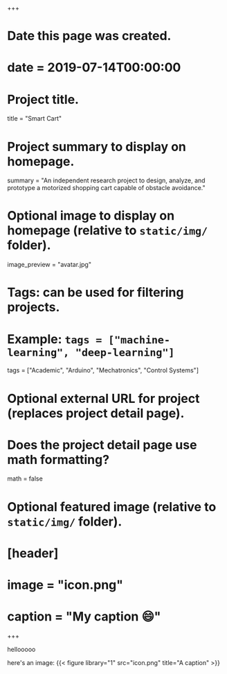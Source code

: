 +++
# Date this page was created.
# date = 2019-07-14T00:00:00

# Project title.
title = "Smart Cart"

# Project summary to display on homepage.
summary = "An independent research project to design, analyze, and prototype a motorized shopping cart capable of obstacle avoidance."

# Optional image to display on homepage (relative to `static/img/` folder).
image_preview = "avatar.jpg"

# Tags: can be used for filtering projects.
# Example: `tags = ["machine-learning", "deep-learning"]`
tags = ["Academic", "Arduino", "Mechatronics", "Control Systems"]

# Optional external URL for project (replaces project detail page).

# Does the project detail page use math formatting?
math = false

# Optional featured image (relative to `static/img/` folder).
# [header]
# image = "icon.png"
# caption = "My caption :smile:"

+++

hellooooo

here's an image:
{{< figure library="1" src="icon.png" title="A caption" >}}